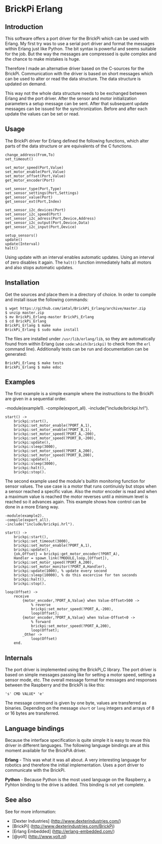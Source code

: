 BrickPi Erlang
========

Introduction
--------
This software offers a port driver for the BrickPi which can be used with Erlang. My first try was to use a serial port driver and format the messages within Erlang just like Python. The bit syntax is powerful and seems suitable for the job. But the way the messages are compressed is quite complex and the chance to make mistakes is huge.

Therefore I made an alternative driver based on the C-sources for the BrickPi. Communication with the driver is based on short messages which can be used to alter or read the data structure. The data structure is updated on demand.

This way not the whole data structure needs to be exchanged between Erlang and the port driver. After the sensor and motor initialization parameters a setup message can be sent. After that subsequent update messages can be issued for  the synchronization. Before and after each update the values can be set or read.

Usage
-----
The BrickPi driver for Erlang defined the following functions, which alter parts of the data structure or are equivalents of the C functions.

    change_address(From,To)
    set_timeout()

    set_motor_speed(Port,Value)
    set_motor_enable(Port,Value)
    set_motor_offset(Port,Value)
    get_motor_encoder(Port)

    set_sensor_type(Port,Type)
    set_sensor_settings(Port,Settings)
    get_sensor_value(Port)
    get_sensor_ext(Port,Index)

    set_sensor_i2c_devices(Port)
    set_sensor_i2c_speed(Port)
    set_sensor_i2c_adress(Port,Device,Address)
    set_sensor_i2c_output(Port,Device,Data)
    get_sensor_i2c_input(Port,Device)

    setup_sensors()
    update()
    update(Interval)
    halt()

Using update with an interval enables automatic updates. Using an interval of zero disables it again. The `halt()` function immediately halts all motors and also stops automatic updates.

Installation
--------
Get the sources and place them in a directory of choice. In order to compile and install issue the following commands:

    $ wget https://github.com/imtal/BrickPi_Erlang/archive/master.zip
    $ unzip master.zip
    $ mv BrickPi_Erlang-master BrickPi_Erlang
    $ cd BrickPi_Erlang
    BrickPi_Erlang $ make
    BrickPi_Erlang $ sudo make install

The files are installed under `/usr/lib/erlang/lib`, so they are automatically found from within Erlang (use `code:which(brickpi)` to check from the `erl` command line). Additionally tests can be run and documentation can be generated:

    BrickPi_Erlang $ make tests
    BrickPi_Erlang $ make edoc

Examples
--------
The first example is a simple example where the instructions to the BrickPi are given in a sequential order.

-module(example1).
-compile(export_all).
-include("include/brickpi.hrl").

	start() ->
		brickpi:start(),
		brickpi:set_motor_enable(?PORT_A,1),
		brickpi:set_motor_enable(?PORT_B,1),
		brickpi:set_motor_speed(?PORT_A,-200),
		brickpi:set_motor_speed(?PORT_B,-200),
		brickpi:update(),
		brickpi:sleep(3000),
		brickpi:set_motor_speed(?PORT_A,200),
		brickpi:set_motor_speed(?PORT_B,200),
		brickpi:update(),
		brickpi:sleep(3000),
		brickpi:halt(),
		brickpi:stop().

The second example used the module's builtin monitoring function for sensor values. The use case is a motor that runs continuisly but stops when a sensor reached a specific value. Also the motor encoder is read and when a maximum value is reached the motor reverses until a minimum level is reached so it advances again. This example shows how control can be done in a more Erlang way.

	-module(example2).
	-compile(export_all).
	-include("include/brickpi.hrl").

	start() ->
		brickpi:start(), 
		brickpi:set_timeout(3000), 
		brickpi:set_motor_enable(?PORT_A,1), 
		brickpi:update(), 
		{ok,Offset} = brickpi:get_motor_encoder(?PORT_A), 
		Handler = spawn_link(?MODULE,loop,[Offset]), 
		brickpi:set_motor_speed(?PORT_A,200), 
		brickpi:set_motor_monitor(?PORT_A,Handler), 
		brickpi:update(1000), % update every second
		brickpi:sleep(10000), % do this excercise for ten seconds
		brickpi:halt(), 
		brickpi:stop(). 

	loop(Offset) ->
		receive
			{motor_encoder,?PORT_A,Value} when Value-Offset>500 ->
				% reverse
				brickpi:set_motor_speed(?PORT_A,-200),
				loop(Offset);
			{motor_encoder,?PORT_A,Value} when Value-Offset<0 ->
				% forward
				brickpi:set_motor_speed(?PORT_A,200),
				loop(Offset);
			_Other ->
				loop(Offset)
		end.

Internals
--------
The port driver is implemented using the BrickPi_C library. The port driver is based on simple messages passing like for setting a motor speed, setting a sensor mode, etc. The overall message format for messages and responses between the Raspberry and the BrickPi is like this:

    's' CMD VALUE* 'e'

The message command is given by one byte, values are transferred as binaries. Depending on the message `short` or `long` integers and arrays of 8 or 16 bytes are transferred.

Language bindings
--------
Because the interface specification is quite simple it is easy to reuse this driver in different languages. The following language bindings are at this moment available for the BrickPiA driver.

**Erlang** - This was what it was all about. A very interesting language for robotics and therefore the initial implementation. Uses a port driver to communicate with the BrickPi.

**Python** - Because Python is the most used language on the Raspberry, a Pyhton  binding to the drive is added. This binding is not yet complete.

See also
--------
See for more information:
* [Dexter Industries] (http://www.dexterindustries.com/)
* [BrickPi] (http://www.dexterindustries.com/BrickPi)
* [Erlang Embedded] (http://erlang-embedded.com/)
* [@yolt] (http://www.yolt.nl)
